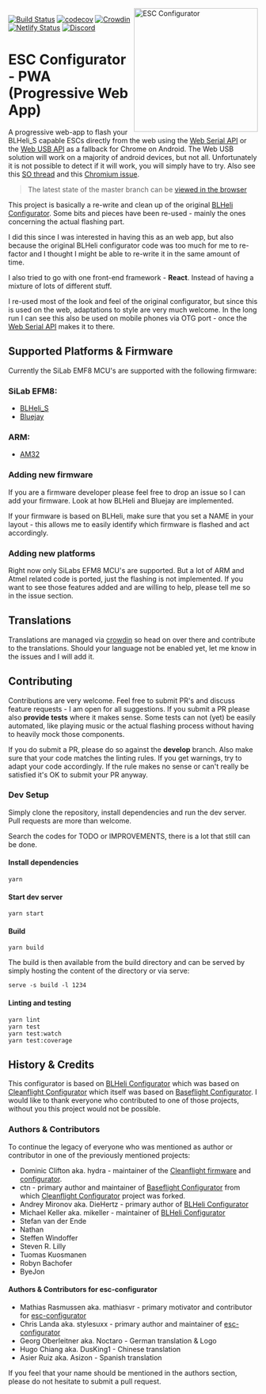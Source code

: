 <img align="right" src="./public/logo512.png" alt="ESC Configurator" width="250">

[![Build Status](https://app.travis-ci.com/stylesuxx/esc-configurator.svg?branch=master)](https://app.travis-ci.com/github/stylesuxx/esc-configurator) [![codecov](https://codecov.io/gh/stylesuxx/esc-configurator/branch/develop/graph/badge.svg?token=WLZXIOEDP7)](https://codecov.io/gh/stylesuxx/esc-configurator)
 [![Crowdin](https://badges.crowdin.net/esc-configuratorcom/localized.svg)](https://crowdin.com/project/esc-configuratorcom) [![Netlify Status](https://api.netlify.com/api/v1/badges/d297f59c-7496-49fb-9803-1cf2876aaad4/deploy-status)](https://app.netlify.com/sites/sad-goodall-6b6045/deploys) [![Discord](https://img.shields.io/discord/822952715944460368.svg?label=&logo=discord&logoColor=ffffff&color=7389D8&labelColor=6A7EC2)](https://discord.gg/QvSS5dk23C)

# ESC Configurator - PWA (Progressive Web App)
A progressive web-app to flash your BLHeli_S capable ESCs directly from the web using the [Web Serial API](https://wicg.github.io/serial/) or the [Web USB API](https://wicg.github.io/webusb/) as a fallback for Chrome on Android. The Web USB solution will work on a majority of android devices, but not all. Unfortunately it is not possible to detect if it will work, you will simply have to try. Also see this [SO thread](https://stackoverflow.com/questions/66771484/webusb-can-not-claim-device-on-some-android-devices) and this [Chromium issue](https://bugs.chromium.org/p/chromium/issues/detail?id=1099521).

> The latest state of the master branch can be [viewed in the browser](https://esc-configurator.com)

This project is basically a re-write and clean up of the original [BLHeli Configurator](https://github.com/blheli-configurator/blheli-configurator). Some bits and pieces have been re-used - mainly the ones concerning the actual flashing part.

I did this since I was interested in having this as an web app, but also because the original BLHeli configurator code was too much for me to re-factor and I thought I might be able to re-write it in the same amount of time.

I also tried to go with one front-end framework - **React**. Instead of having a mixture of lots of different stuff.

I re-used most of the look and feel of the original configurator, but since this is used on the web, adaptations to style are very much welcome. In the long run I can see this also be used on mobile phones via OTG port - once the [Web Serial API](https://wicg.github.io/serial/) makes it to there.

## Supported Platforms & Firmware
Currently the SiLab EMF8 MCU's are supported with the following firmware:

### SiLab EFM8:

* [BLHeli_S](https://github.com/bitdump/BLHeli)
* [Bluejay](https://github.com/mathiasvr/bluejay)

### ARM:

* [AM32](https://github.com/AlkaMotors/AM32-MultiRotor-ESC-firmware)

### Adding new firmware
If you are a firmware developer please feel free to drop an issue so I can add your firmware. Look at how BLHeli and Bluejay are implemented.

If your firmware is based on BLHeli, make sure that you set a NAME in your layout - this allows me to easily identify which firmware is flashed and act accordingly.

### Adding new platforms
Right now only SiLabs EFM8 MCU's are supported. But a lot of ARM and Atmel related code is ported, just the flashing is not implemented. If you want to see those features added and are willing to help, please tell me so in the issue section.

## Translations
Translations are managed via [crowdin](https://crowdin.com/project/esc-configuratorcom) so head on over there and contribute to the translations. Should your language not be enabled yet, let me know in the issues and I will add it.

## Contributing
Contributions are very welcome. Feel free to submit PR's and discuss feature requests - I am open for all suggestions. If you submit a PR please also **provide tests** where it makes sense. Some tests can not (yet) be easily automated, like playing music or the actual flashing process without having to heavily mock those components.

If you do submit a PR, please do so against the **develop** branch. Also make sure that your code matches the linting rules. If you get warnings, try to adapt your code accordingly. If the rule makes no sense or can't really be satisfied it's OK to submit your PR anyway.

### Dev Setup
Simply clone the repository, install dependencies and run the dev server. Pull requests are more than welcome.

Search the codes for TODO or IMPROVEMENTS, there is a lot that still can be done.

#### Install dependencies

    yarn

#### Start dev server

    yarn start

#### Build

    yarn build

The build is then available from the build directory and can be served by simply hosting the content of the directory or via serve:

    serve -s build -l 1234

#### Linting and testing

    yarn lint
    yarn test
    yarn test:watch
    yarn test:coverage

## History & Credits
This configurator is based on [BLHeli Configurator](https://github.com/blheli-configurator/blheli-configurator) which was based on [Cleanflight Configurator](https://github.com/cleanflight/cleanflight-configurator) which itself was based on [Baseflight Configurator](https://github.com/multiwii/baseflight-configurator). I would like to thank everyone who contributed to one of those projects, without you this project would not be possible.

### Authors & Contributors
To continue the legacy of everyone who was mentioned as author or contributor in one of the previously mentioned projects:

* Dominic Clifton aka. hydra - maintainer of the [Cleanflight firmware](https://github.com/cleanflight/cleanflight) and [configurator](https://github.com/cleanflight/cleanflight-configurator).
* ctn - primary author and maintainer of [Baseflight Configurator](https://github.com/multiwii/baseflight-configurator) from which [Cleanflight Configurator](https://github.com/cleanflight/cleanflight-configurator) project was forked.
* Andrey Mironov aka. DieHertz - primary author of [BLHeli Configurator](https://github.com/blheli-configurator/blheli-configurator)
* Michael Keller aka. mikeller - maintainer of [BLHeli Configurator](https://github.com/blheli-configurator/blheli-configurator)
* Stefan van der Ende
* Nathan
* Steffen Windoffer
* Steven R. Lilly
* Tuomas Kuosmanen
* Robyn Bachofer
* ByeJon

#### Authors & Contributors for esc-configurator
* Mathias Rasmussen aka. mathiasvr - primary motivator and contributor for [esc-configurator](https://github.com/stylesuxx/esc-configurator)
* Chris Landa aka. stylesuxx - primary author and maintainer of [esc-configurator](https://github.com/stylesuxx/esc-configurator)
* Georg Oberleitner aka. Noctaro - German translation & Logo
* Hugo Chiang aka. DusKing1 - Chinese translation
* Asier Ruiz aka. Asizon - Spanish translation

If you feel that your name should be mentioned in the authors section, please do not hesitate to submit a pull request.
